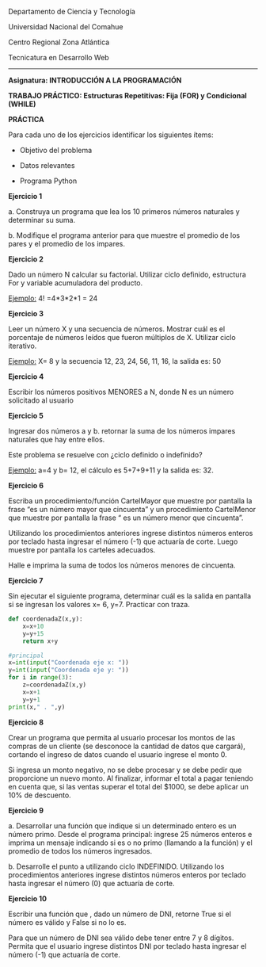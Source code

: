 ﻿Departamento de Ciencia y Tecnología

Universidad Nacional del Comahue

Centro Regional Zona Atlántica

Tecnicatura en Desarrollo Web

---

**Asignatura: INTRODUCCIÓN A LA PROGRAMACIÓN**

**TRABAJO PRÁCTICO: Estructuras Repetitivas: Fija (FOR) y Condicional (WHILE)**

**PRÁCTICA**

Para cada uno de los ejercicios identificar los siguientes ítems:

- Objetivo del problema

- Datos relevantes

- Programa Python

**Ejercicio 1**

a. Construya un programa que lea los 10 primeros números naturales y determinar su suma.

b. Modifique el programa anterior para que muestre el promedio de los pares y el promedio de los impares.

**Ejercicio 2**

Dado un número N calcular su factorial. Utilizar ciclo definido, estructura For y variable acumuladora del producto.

<u>Ejemplo:</u> 4! =4\*3\*2\*1 = 24

**Ejercicio 3**

Leer un número X y una secuencia de números. Mostrar cuál es el porcentaje de números leídos que fueron múltiplos de X. Utilizar ciclo iterativo.

<u>Ejemplo:</u> X= 8 y la secuencia 12, 23, 24, 56, 11, 16, la salida es: 50

**Ejercicio 4**

Escribir los números positivos MENORES a N, donde N es un número solicitado al usuario

**Ejercicio 5**

Ingresar dos números a y b. retornar la suma de los números impares naturales que hay entre ellos.

Este problema se resuelve con ¿ciclo definido o indefinido?

<u>Ejemplo:</u> a=4 y b= 12, el cálculo es 5+7+9+11 y la salida es: 32.

**Ejercicio 6**

Escriba un procedimiento/función CartelMayor que muestre por pantalla la frase “es un número mayor que cincuenta” y un procedimiento CartelMenor que muestre por pantalla la frase “ es un número menor que cincuenta”.

Utilizando los procedimientos anteriores ingrese distintos números enteros por teclado hasta ingresar el número (-1) que actuaría de corte. Luego muestre por pantalla los carteles adecuados.

Halle e imprima la suma de todos los números menores de cincuenta.

**Ejercicio 7**

Sin ejecutar el siguiente programa, determinar cuál es la salida en pantalla si se ingresan los valores x= 6, y=7. Practicar con traza.

```python
def coordenadaZ(x,y):
    x=x+10
    y=y+15
    return x+y

#principal
x=int(input("Coordenada eje x: "))
y=int(input("Coordenada eje y: "))
for i in range(3):
    z=coordenadaZ(x,y)
    x=x+1
    y=y+1
print(x," . ",y)
```

**Ejercicio 8**

Crear un programa que permita al usuario procesar los montos de las compras de un cliente (se desconoce la cantidad de datos que cargará), cortando el ingreso de datos cuando el usuario ingrese el monto 0.

Si ingresa un monto negativo, no se debe procesar y se debe pedir que proporcione un nuevo monto. Al finalizar, informar el total a pagar teniendo en cuenta que, si las ventas superar el total del $1000, se debe aplicar un 10% de descuento.

**Ejercicio 9**

a. Desarrollar una función que indique si un determinado entero es un número primo. Desde el programa principal: ingrese 25 números enteros e imprima un mensaje indicando si es o no primo (llamando a la función) y el promedio de todos los números ingresados.

b. Desarrolle el punto a utilizando ciclo INDEFINIDO. Utilizando los procedimientos anteriores ingrese distintos números enteros por teclado hasta ingresar el número (0) que actuaría de corte.

**Ejercicio 10**

Escribir una función que , dado un número de DNI, retorne True si el número es válido y False si no lo es.

Para que un número de DNI sea válido debe tener entre 7 y 8 dígitos. Permita que el usuario ingrese distintos DNI por teclado hasta ingresar el número (-1) que actuaría de corte.
